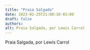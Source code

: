 ```yaml
---
title: "Praia Salgada"
date: 2023-02-25T21:08:10-03:00
draft: false
authors:
alt: Praia Salgada, por Lewis Carrol
---
```

Praia Salgada, por Lewis Carrol
